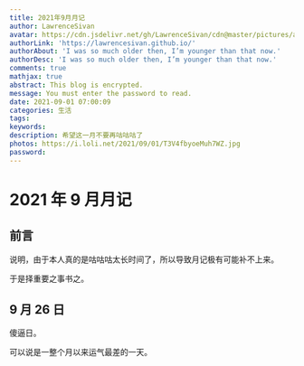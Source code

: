 ```yaml
---
title: 2021年9月月记
author: LawrenceSivan
avatar: https://cdn.jsdelivr.net/gh/LawrenceSivan/cdn@master/pictures/avatar.jpg
authorLink: 'https://lawrencesivan.github.io/'
authorAbout: 'I was so much older then, I’m younger than that now.'
authorDesc: 'I was so much older then, I’m younger than that now.'
comments: true
mathjax: true
abstract: This blog is encrypted.
message: You must enter the password to read.
date: 2021-09-01 07:00:09
categories: 生活
tags: 
keywords:
description: 希望这一月不要再咕咕咕了
photos: https://i.loli.net/2021/09/01/T3V4fbyoeMuh7WZ.jpg
password: 
---
```


# $2021$ 年 $9$ 月月记

## 前言

说明，由于本人真的是咕咕咕太长时间了，所以导致月记极有可能补不上来。

于是择重要之事书之。

## $9$​ 月 $26$​ 日

傻逼日。

可以说是一整个月以来运气最差的一天。

